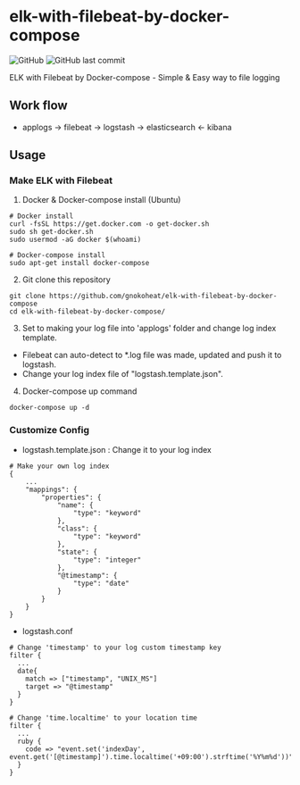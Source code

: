 # elk-with-filebeat-by-docker-compose

![GitHub](https://img.shields.io/github/license/gnokoheat/elk-with-filebeat-by-docker-compose) ![GitHub last commit](https://img.shields.io/github/last-commit/gnokoheat/elk-with-filebeat-by-docker-compose)

ELK with Filebeat by Docker-compose - Simple &amp; Easy way to file logging

## Work flow

-   applogs -> filebeat -> logstash -> elasticsearch <- kibana

## Usage

### Make ELK with Filebeat

1. Docker & Docker-compose install (Ubuntu)

```
# Docker install
curl -fsSL https://get.docker.com -o get-docker.sh
sudo sh get-docker.sh
sudo usermod -aG docker $(whoami)
```

```
# Docker-compose install
sudo apt-get install docker-compose
```

2. Git clone this repository

```
git clone https://github.com/gnokoheat/elk-with-filebeat-by-docker-compose
cd elk-with-filebeat-by-docker-compose/
```

3. Set to making your log file into 'applogs' folder and change log index template.

-   Filebeat can auto-detect to \*.log file was made, updated and push it to logstash.
-   Change your log index file of "logstash.template.json".

4. Docker-compose up command

```
docker-compose up -d
```

### Customize Config

-   logstash.template.json : Change it to your log index

```
# Make your own log index
{
    ...
    "mappings": {
        "properties": {
            "name": {
                "type": "keyword"
            },
            "class": {
                "type": "keyword"
            },
            "state": {
                "type": "integer"
            },
            "@timestamp": {
                "type": "date"
            }
        }
    }
}
```

-   logstash.conf

```
# Change 'timestamp' to your log custom timestamp key
filter {
  ...
  date{
    match => ["timestamp", "UNIX_MS"]
    target => "@timestamp"
  }
}
```

```
# Change 'time.localtime' to your location time
filter {
  ...
  ruby {
    code => "event.set('indexDay', event.get('[@timestamp]').time.localtime('+09:00').strftime('%Y%m%d'))"
  }
}
```
